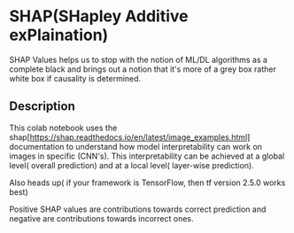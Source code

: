 # SHAP(SHapley Additive exPlaination)

SHAP Values helps us to stop with the notion of ML/DL algorithms as a complete black and brings out a notion that it's more of a grey box rather white box if causality is determined.

## Description
This colab notebook uses the shap[https://shap.readthedocs.io/en/latest/image_examples.html] documentation to understand how model interpretability can work on images in specific (CNN's). This interpretability can be achieved at a global level( overall prediction) and at a local level( layer-wise prediction).

Also heads up( if your framework is TensorFlow, then  tf version 2.5.0 works best)

Positive SHAP values are contributions towards correct prediction and negative are contributions towards incorrect ones.

